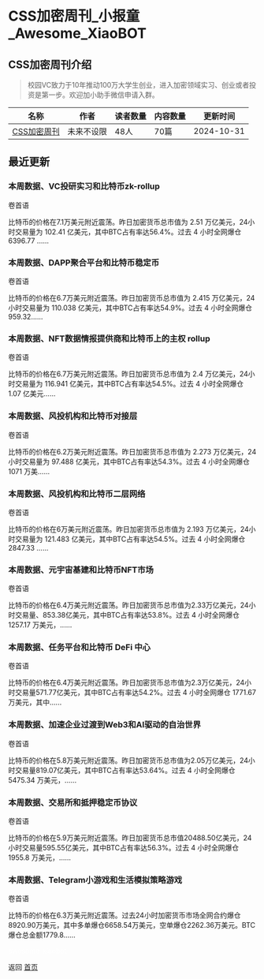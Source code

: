 # CSS加密周刊_小报童_Awesome_XiaoBOT

## CSS加密周刊介绍
> 校园VC致力于10年推动100万大学生创业，进入加密领域实习、创业或者投资是第一步。欢迎加小助手微信申请入群。  
  


|名称|作者|读者数量|内容数量|更新时间|
|---|---|---|---|---|
|[CSS加密周刊](https://xiaobot.net/p/css?refer=0b133df9-27dc-423b-8101-639049001c13)|未来不设限|48人|70篇|2024-10-31|

## 最近更新
### 本周数据、VC投研实习和比特币zk-rollup

卷首语

比特币的价格在7.1万美元附近震荡。昨日加密货币总市值为 2.51 万亿美元，24小时交易量为 102.41 亿美元，其中BTC占有率达56.4%。过去 4
小时全网爆仓 6396.77 ......

### 本周数据、DAPP聚合平台和比特币稳定币

卷首语

比特币的价格在6.7万美元附近震荡。昨日加密货币总市值为 2.415 万亿美元，24小时交易量为 110.038 亿美元，其中BTC占有率达54.9%。过去
4 小时全网爆仓 959.32......

### 本周数据、NFT数据情报提供商和比特币上的主权 rollup

卷首语

比特币的价格在6.7万美元附近震荡。昨日加密货币总市值为 2.4 万亿美元，24小时交易量为 116.941 亿美元，其中BTC占有率达54.5%。过去 4
小时全网爆仓 1.07 亿美元......

### 本周数据、风投机构和比特币对接层

卷首语

比特币的价格在6.2万美元附近震荡。昨日加密货币总市值为 2.273 万亿美元，24小时交易量为 97.488 亿美元，其中BTC占有率达54.3%。过去
4 小时全网爆仓 1071 万美......

### 本周数据、风投机构和比特币二层网络

卷首语

比特币的价格在6万美元附近震荡。昨日加密货币总市值为 2.193 万亿美元，24小时交易量为 121.483 亿美元，其中BTC占有率达54.5%。过去 4
小时全网爆仓 2847.33 ......

### 本周数据、元宇宙基建和比特币NFT市场

卷首语

比特币的价格在6.4万美元附近震荡。昨日加密货币总市值为2.33万亿美元，24小时交易量、853.38亿美元，其中BTC占有率达53.8%。过去 4
小时全网爆仓 1257.17 万美元，......

### 本周数据、任务平台和比特币 DeFi 中心

卷首语

比特币的价格在6.4万美元附近震荡。昨日加密货币总市值为2.3万亿美元，24小时交易量571.77亿美元，其中BTC占有率达54.2%。过去 4
小时全网爆仓 1771.67 万美元，其中......

### 本周数据、加速企业过渡到Web3和AI驱动的自治世界

卷首语

比特币的价格在5.8万美元附近震荡。昨日加密货币总市值为2.05万亿美元，24小时交易量819.07亿美元，其中BTC占有率达53.64%。过去 4
小时全网爆仓 5475.34 万美元，......

### 本周数据、交易所和抵押稳定币协议

卷首语

比特币的价格在5.9万美元附近震荡。昨日加密货币总市值20488.50亿美元，24小时交易量595.55亿美元，其中BTC占有率达56.3%。过去 4
小时全网爆仓 1955.8 万美元，......

### 本周数据、Telegram小游戏和生活模拟策略游戏

卷首语

比特币的价格在6.3万美元附近震荡。过去24小时加密货币市场全网合约爆仓8920.90万美元，其中多单爆仓6658.54万美元，空单爆仓2262.36万美元。BTC
爆仓总金额1779.8......


<a href="https://github.com/Reno9527/awesome-xiaobot" style="color: white; text-decoration: none;">awesome-xiaobot</a>

返回 [首页](../README.md)
